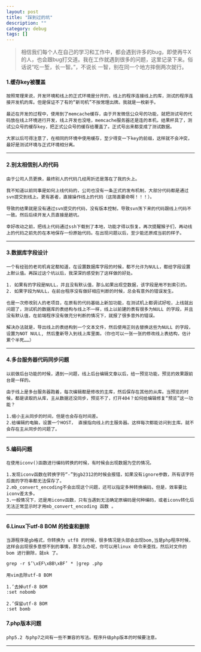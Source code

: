 ```yaml
---
layout: post
title: "踩到过的坑"
description: ""
category: debug
tags: []
---
```


> 相信我们每个人在自己的学习和工作中，都会遇到许多的bug，即使再牛X的人，也会跟bug打交道。我在工作就遇到很多的问题，这里记录下来。俗话说“吃一堑，长一智。”，不说长 一智，别在同一个地方摔倒两次就行。

#### 1.缓存key被覆盖

    按照常理来说，开发环境和线上的正式环境是分开的，线上的程序连接线上的库，测试的程序连接开发机的库。但是保证不了有的“新司机”不按常理出牌。我就是一枚新手。

    最近在开发的过程中，使用到了memcache缓存，由于开发微信公众号的功能，就把测试号的代码放在线上环境进行开发，线上开发也没啥，memcache服务器还是连的本机，结果杯具了，测试公众号的缓存key，把正式公众号的缓存给覆盖了。正式号出来都变成了测试数据。 

    大家以后可得注意了，在相同的环境中使用缓存，至少得变一下key的前缀，这样就不会冲突，最好是测试环境与正式环境相分离。

---

#### 2.别太相信别人的代码

    由于公司人员更换，最终别人的代码几经周折还是落在了我的头上。

    我不知道以前同事是如何上线代码的，公司也没有一条正式的发布机制，大部分代码都是通过svn提交到线上。更有甚者，直接操作线上的代码（这简直要命啊！！！）。

    导致的结果就是没有通过svn提交的代码，没有版本控制，导致svn荡下来的代码跟线上代码不一致。然后后续开发人员直接是趟坑。

    幸好改动之前，把线上代码通过ssh下载到了本地，功能才得以恢复。再次提醒猴子们，再动线上的代码之前先的在本地保存一份原始代码。在出现问题以后，至少能还原成当前的样子。

----

#### 3.数据库字段设计

    一个有经验的老司机肯定都知道，在设置数据库字段的时候，都不允许为NULL，都给字段设置上默认值。再踩过这个坑以后，我深深的感受到了这样做的好处。

    1. 如果有的字段是NULL，并且没有默认值，那么如果出现空数据，该字段是用不到索引的。
    2. 如果字段为NULL，在前台程序没有做好相应判断的时候，总会有意外的错误发生。

    也是一次修改别人的老项目，在原有的代码基础上新加功能，在测试机上都调试好啦，上线就出问题了，测试机的数据库的表结构与线上不一样，线上以前建的表有很多为NULL 的字段，并且没有默认值，在前端程序没有做充分判断的情况下，就报了很多意外的错误。

    解决办法就是，导出线上的表结构到一个文本文件，然后使用正则去替换这些为NULL 的字段，设置为NOT NULL, 然后重新导入到线上库里面。（你也可以一张一张的修改线上表结构，估计累个半死……）

----

#### 4.多台服务器代码同步问题

    以前做后台功能的时候，遇到一问题，线上后台编辑文章以后，给一预览功能，预览的效果跟前台是一样的。

    由于线上是多台服务器跑着，每次编辑都是修改的主库，然后保存在其他的从库。当预览的时候，都是读取的从库，主从数据还没同步，预览不了，打开404？如何给编辑修复“预览”这一功能？

    1.缩小主从同步的时间，但是也会存在时间差。
    2.给编辑的电脑，设置一个HOST， 直接指向线上的主服务器。这样每次都能访问到主库。就不会存在主从同步的问题了。

----

#### 5.编码问题

    在使用iconv()函数进行编码转换的时候，有时候会出现数据为空的情况。

    1.发现iconv函数在转换字符“-”到gb2312的时候会报错，如果没有ignore参数，所有该字符后面的字符串都无法保存了。
    2.mb_convert_encoding不会出现这个问题，还可以指定多种转换编码，但是，效率要比iconv差太多。
    3.一般情况下，还是用iconv函数，只有当遇到无法确定原编码是何种编码，或者iconv转化后无法正常显示时才用mb_convert_encoding 函数 。
    
----

#### 6.Linux下utf-8 BOM 的检查和删除

    当源程序是gb格式，你转换为 utf8 的时候，很多情况是头部会出现bom,当是php程序时候，这样会出现很多意想不到的事情，那怎么办呢，你可以用linux 命令来查找，然后对文件的bom 进行删除，就ok 了。

    grep -r $’\xEF\xBB\xBF’ * |grep .php

    用vim去除utf-8 BOM

    1.’去掉utf-8 BOM
    :set nobomb

    2.’保留utf-8 BOM
    :set bomb

#### 7.php版本问题

    php5.2 与php7之间有一些不兼容的写法。程序升级php版本的时候要注意。

----
